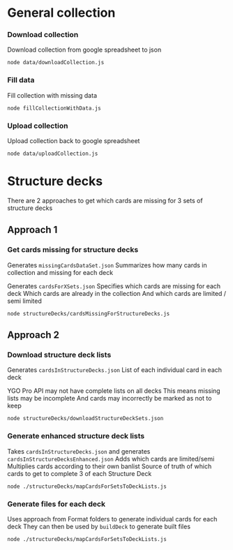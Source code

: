 # General collection

### Download collection
Download collection from google spreadsheet to json
```
node data/downloadCollection.js
```

### Fill data
Fill collection with missing data

```
node fillCollectionWithData.js
```

### Upload collection
Upload collection back to google spreadsheet
```
node data/uploadCollection.js
```


# Structure decks

There are 2 approaches to get which cards are missing for 3 sets of structure decks

## Approach 1 

### Get cards missing for structure decks
Generates `missingCardsDataSet.json`
Summarizes how many cards in collection and missing for each deck

Generates `cardsForXSets.json`
Specifies which cards are missing for each deck
Which cards are already in the collection
And which cards are limited / semi limited
```
node structureDecks/cardsMissingForStructureDecks.js
```

## Approach 2

### Download structure deck lists
Generates `cardsInStructureDecks.json`
List of each individual card in each deck

YGO Pro API may not have complete lists on all decks
This means missing lists may be incomplete
And cards may incorrectly be marked as not to keep

```
node structureDecks/downloadStructureDeckSets.json
```

### Generate enhanced structure deck lists
Takes `cardsInStructureDecks.json` and generates `cardsInStructureDecksEnhanced.json`
Adds which cards are limited/semi
Multiplies cards according to their own banlist
Source of truth of which cards to get to complete 3 of each Structure Deck
```
node ./structureDecks/mapCardsForSetsToDeckLists.js
```

### Generate files for each deck 
Uses approach from Format folders to generate individual cards for each deck
They can then be used by `buildDeck` to generate built files

```
node ./structureDecks/mapCardsForSetsToDeckLists.js
```
